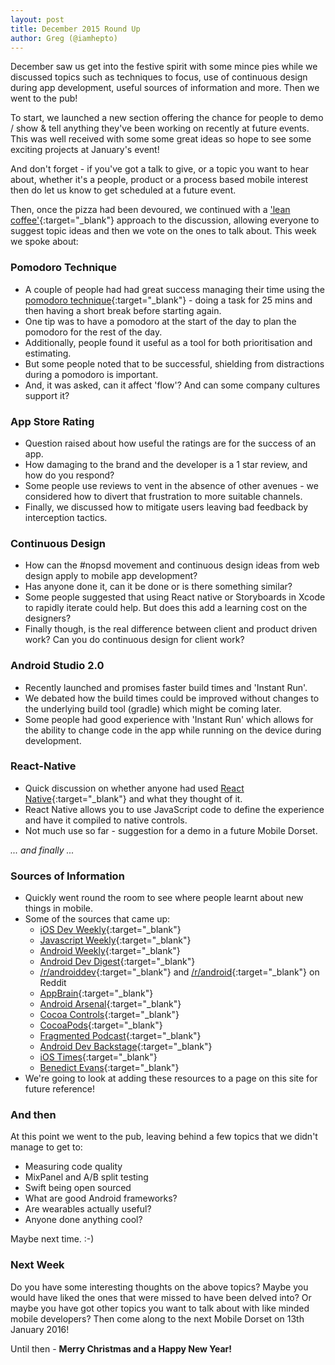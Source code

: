 ```yaml
---
layout: post
title: December 2015 Round Up
author: Greg (@iamhepto)
---
```


December saw us get into the festive spirit with some mince pies while we discussed topics such as techniques to focus, use of continuous design during app development, useful sources of information and more.  Then we went to the pub!

To start, we launched a new section offering the chance for people to demo / show & tell anything they've been working on recently at future events.  This was well received with some some great ideas  so hope to see some exciting projects at January's event!

And don't forget - if you've got a talk to give, or a topic you want to hear about, whether it's a people, product or a process based mobile interest then do let us know to get scheduled at a future event.

Then, once the pizza had been devoured, we  continued with a ['lean coffee'](https://www.google.co.uk/search?q=lean+coffee){:target="_blank"} approach to the discussion, allowing everyone to suggest topic ideas and then we vote on the ones to talk about.  This week we spoke about:

### Pomodoro Technique
- A couple of people had had great success managing their time using the [pomodoro technique](https://en.wikipedia.org/wiki/Pomodoro_Technique){:target="_blank"} - doing a task for 25 mins and then having a short break before starting again.
- One tip was to have a pomodoro at the start of the day to plan the pomodoro for the rest of the day.
- Additionally, people found it useful as a tool for both prioritisation and estimating.
- But some people noted that to be successful, shielding from distractions during a pomodoro is important.
- And, it was asked, can it affect 'flow'?  And can some company cultures support it?

### App Store Rating
- Question raised about how useful the ratings are for the success of an app.
- How damaging to the brand and the developer is a 1 star review, and how do you respond?
- Some people use reviews to vent in the absence of other avenues - we considered how to divert that frustration to more suitable channels.
- Finally, we discussed how to mitigate users leaving bad feedback by interception tactics.

### Continuous Design
- How can the #nopsd movement and continuous design ideas from web design apply to mobile app development?
- Has anyone done it, can it be done or is there something similar?
- Some people suggested that using React native or Storyboards in Xcode to rapidly iterate could help.  But does this add a learning cost on the designers?
- Finally though, is the real difference between client and product driven work?  Can you do continuous design for client work?

### Android Studio 2.0
- Recently launched and promises faster build times and 'Instant Run'.
- We debated how the build times could be improved without changes to the underlying build tool (gradle) which might be coming later.
- Some people had good experience with 'Instant Run' which allows for the ability to change code in the app while running on the device during development.

### React-Native
- Quick discussion on whether anyone had used [React Native](https://facebook.github.io/react-native/){:target="_blank"} and what they thought of it.
- React Native allows you to use JavaScript code to define the experience and have it compiled to native controls.
- Not much use so far - suggestion for a demo in a future Mobile Dorset.

*... and finally ...*

### Sources of Information
- Quickly went round the room to see where people learnt about new things in mobile.
- Some of the sources that came up:
  - [iOS Dev Weekly](https://iosdevweekly.com){:target="_blank"}
  - [Javascript Weekly](http://javascriptweekly.com){:target="_blank"}
  - [Android Weekly](http://androidweekly.net){:target="_blank"}
  - [Android Dev Digest](http://www.androiddevdigest.com){:target="_blank"}
  - [/r/androiddev](https://www.reddit.com/r/androiddev/){:target="_blank"} and [/r/android](https://www.reddit.com/r/android/){:target="_blank"} on Reddit
  - [AppBrain](http://www.appbrain.com){:target="_blank"}
  - [Android Arsenal](https://android-arsenal.com){:target="_blank"}
  - [Cocoa Controls](https://www.cocoacontrols.com){:target="_blank"}
  - [CocoaPods](https://cocoapods.org){:target="_blank"}
  - [Fragmented Podcast](http://fragmentedpodcast.com){:target="_blank"}
  - [Android Dev Backstage](http://androidbackstage.blogspot.co.uk){:target="_blank"}
  - [iOS Times](http://theiostimes.com){:target="_blank"}
  - [Benedict Evans](http://ben-evans.com){:target="_blank"}
- We're going to look at adding these resources to a page on this site for future reference!

### And then

At this point we went to the pub, leaving behind a few topics that we didn't manage to get to:

- Measuring code quality
- MixPanel and A/B split testing
- Swift being open sourced
- What are good Android frameworks?
- Are wearables actually useful?
- Anyone done anything cool?

Maybe next time.  :-)

### Next Week

Do you have some interesting thoughts on the above topics?  Maybe you would have liked the ones that were missed to have been delved into?  Or maybe you have got other topics you want to talk about with like minded mobile developers?  Then come along to the next Mobile Dorset on 13th January 2016!

Until then - **Merry Christmas and a Happy New Year!**
